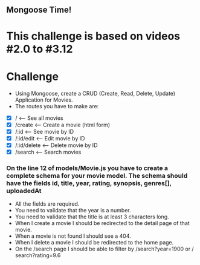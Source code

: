 
## Mongoose Time!

# This challenge is based on videos #2.0 to #3.12

# Challenge

- Using Mongoose, create a CRUD (Create, Read, Delete, Update) Application for Movies.
- The routes you have to make are:
- [x] / <-- See all movies
- [x] /create <-- Create a movie (html form)
- [x] /:id <-- See movie by ID 
- [x] /:id/edit <-- Edit movie by ID 
- [x] /:id/delete <-- Delete movie by ID
- [x] /search <-- Search movies

### On the line 12 of models/Movie.js you have to create a complete schema for your movie model. The schema should have the fields  id, title, year, rating, synopsis, genres[], uploadedAt


* All the fields are required.
* You need to validate that the year is a number.
* You need to validate that the title is at least 3 characters long.
* When I create a movie I should be redirected to the detail page of that movie.
* When a movie is not found I should see a 404.
* When I delete a movie I should be redirected to the home page.
* On the /search page I should be able to filter by /search?year=1900 or /  search?rating=9.6 

